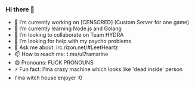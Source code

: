 ### Hi there 👋

- 🔭 I’m currently working on [CENSORED] (Custom Server for one game)
- 🌱 I’m currently learning Node.js and Golang
- 👯 I’m looking to collaborate on Team HYDRA
- 🤔 I’m looking for help with my psycho problems
- 💬 Ask me about: irc.rizon.net/#LeetHeartz
- 📫 How to reach me: t.me/ul7ramarine
- 😄 Pronouns: FUCK PRONOUNS
- ⚡ Fun fact: I'ma crazy machine which looks like 'dead inside' person
- I'ma witch house enjoyer :0
